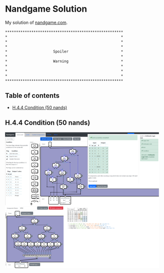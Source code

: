 # Nandgame Solution

My solution of [nandgame.com](https://nandgame.com/).

```
******************************************************
*                                                    *
*                                                    *
*                                                    *
*                     Spoiler                        *
*                                                    *
*                     Warning                        *
*                                                    *
*                                                    *
*                                                    *
****************************************************** 
```

## Table of contents

* [H.4.4 Condition (50 nands)](#h44-condition-50-nands)

## H.4.4 Condition (50 nands)

![H.4.4 Condition](img/H.4.4-Condition.png)
